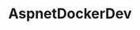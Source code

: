 # AspnetDockerDev


<!--

using the dotnet cli for generating components:

requirements:
    LIST REQUIRED LIBRARIES

    EF-Core:
        Required:
            Microsoft.EntityFrameworkCore.Design
            Microsoft.EntityFrameworkCore.SqlServer
            Microsoft.VisualStudio.Web.CodeGeneration.Design

        Optional:
            Microsoft.EntityFrameworkCore.InMemory
            Microsoft.EntityFrameworkCore.Sqlite
            Npgsql
            Npgsql.EntityFrameworkCore.PostgreSQL
            Swashbuckle.AspNetCore

    dotnet-ef:
        https://docs.microsoft.com/en-us/ef/core/cli/dotnet
    dotnet-aspnet-codegenerator:
        https://docs.microsoft.com/en-us/aspnet/core/fundamentals/tools/dotnet-aspnet-codegenerator?view=aspnetcore-6.0

    Identity: (TBD)
        https://docs.microsoft.com/en-us/aspnet/core/security/authentication/scaffold-identity?view=aspnetcore-6.0

```bash
# install dotnet-ef
>$ dotnet tool install -g dotnet-ef
# install aspnet-code-generator
>$ dotnet tool install -g dotnet-aspnet-codegenerator

# update, eg.
>$ dotnet tool update -g dotnet-aspnet-codegenerator

# nuget requirements
dotnet tool uninstall --global dotnet-aspnet-codegenerator
dotnet tool install --global dotnet-aspnet-codegenerator
dotnet tool uninstall --global dotnet-ef
dotnet tool install --global dotnet-ef
dotnet add package Microsoft.EntityFrameworkCore.Design
dotnet add package Microsoft.EntityFrameworkCore.SQLite
dotnet add package Microsoft.VisualStudio.Web.CodeGeneration.Design
dotnet add package Microsoft.EntityFrameworkCore.SqlServer

# scaffold new objects:
# - area
# - controller
# - identity
# - razorpage
# - view

# scaffold a new controller
dotnet aspnet-codegenerator -name {controllerName} -m {modelName} -dc {dbContext} -o {outputDirectory}

dotnet-aspnet-codegenerator controller -name OperationsController -m Operation -dc ApplicationDbContext -outDir Controllers -async -api
dotnet-aspnet-codegenerator controller -name LocationsController -m Location -dc ApplicationDbContext -outDir Controllers -async -api
dotnet-aspnet-codegenerator controller -name BooksController -m Book -dc ApplicationDbContext -outDir Controllers -async -api
dotnet-aspnet-codegenerator controller -name AuthorsController -m Author -dc ApplicationDbContext -outDir Controllers -async -api
dotnet-aspnet-codegenerator controller -name PublishersController -m Publisher -dc ApplicationDbContext -outDir Controllers -async -api
dotnet-aspnet-codegenerator controller -name GenresController -m Genre -dc ApplicationDbContext -outDir Controllers -async -api
dotnet-aspnet-codegenerator controller -name AddressesController -m Address -dc ApplicationDbContext -outDir Controllers -async -api


    public DbSet<Operation> Operations { get; set; }
    public DbSet<Location> Locations { get; set; }
    public DbSet<Book> Books { get; set; }
    public DbSet<Author> Authors { get; set; }
    public DbSet<Publisher> Publishers { get; set; }
    public DbSet<Genre> Genres { get; set; }


dotnet-ef

>$ dotnet-ef migrations add PgInitialCreate -o Data/Migrations
>$ dotnet-ef database update

```

install:
    DEMONSTRATE INSTALL SCRIPT

general use:
    DEMO TYPICAL USE FOR CREATING COMPONENTS


RESOURCES:

npgsql resources:
    - https://www.npgsql.org/
    - https://github.com/npgsql/Npgsql
    - https://github.com/npgsql/efcore.pg

generate uuid in postgres:
    - https://stackoverflow.com/questions/12505158/generating-a-uuid-in-postgres-for-insert-statement

async console app in csharp:
    - https://stackoverflow.com/questions/17630506/using-async-in-a-console-application-in-c-sharp
    - https://stackoverflow.com/questions/41407221/startup-cs-in-a-self-hosted-net-core-console-application
    - https://github.com/sonicmouse/Host.CreateDefaultBuilder.Example

faker data in csharp:
    - https://blog.elmah.io/easy-generation-of-fake-dummy-data-in-c-with-faker-net/
    - https://github.com/oriches/faker-cs
    - https://github.com/slashdotdash/faker-cs
-->
